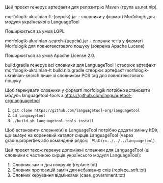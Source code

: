 Цей проект генерує артефакти для репозитрію Maven (група ua.net.nlp).

morfologik-ukrainian-lt-{версія}.jar - словники у форматі Morfologik для модуля української в LanguageTool

Поширюється за умов LGPL

morfologik-ukrainian-search-{версія}.jar - словник тегів у форматі Morfologik для повнотекстового пошуку (зокрема Apache Lucene)

Поширюється за умов Apache License 2.0.

build.gradle генерує всі словники для LanguageTool і створює артефакт morfologik-ukrainian-lt
build.nlp.gradle створює артефакт morfologik-ukrainian-search лише зі словником POS tag для повнотекстового пошуку

Щоб геренувати словники у форматі morfologik потрібно встановити модуль languagetool-tools з https://github.com/languagetool-org/languagetool
1. `git clone https://github.com/languagetool-org/languagetool`
2. `cd languagetool`
3. `./build.sh languagetool-tools install`

Щоб встановити словник(и) в LanguageTool потрібно додати змінну ltDir, що вказує на кореневий каталог сирців LanguageTool (через gradle.properties або командний рядок: `-PltDir=../../../langaugetool`)

Цей проект також геренує допоміжні словники для LanguageTool (ці словники є частиною сирців українсього модуля LanguageTool):
1. Словник замін для покручів (replace.txt)
2. Словник пропозицій замін для небажаних слів (replace_soft.txt)
3. Словник керування відмінками (case_government.txt)
